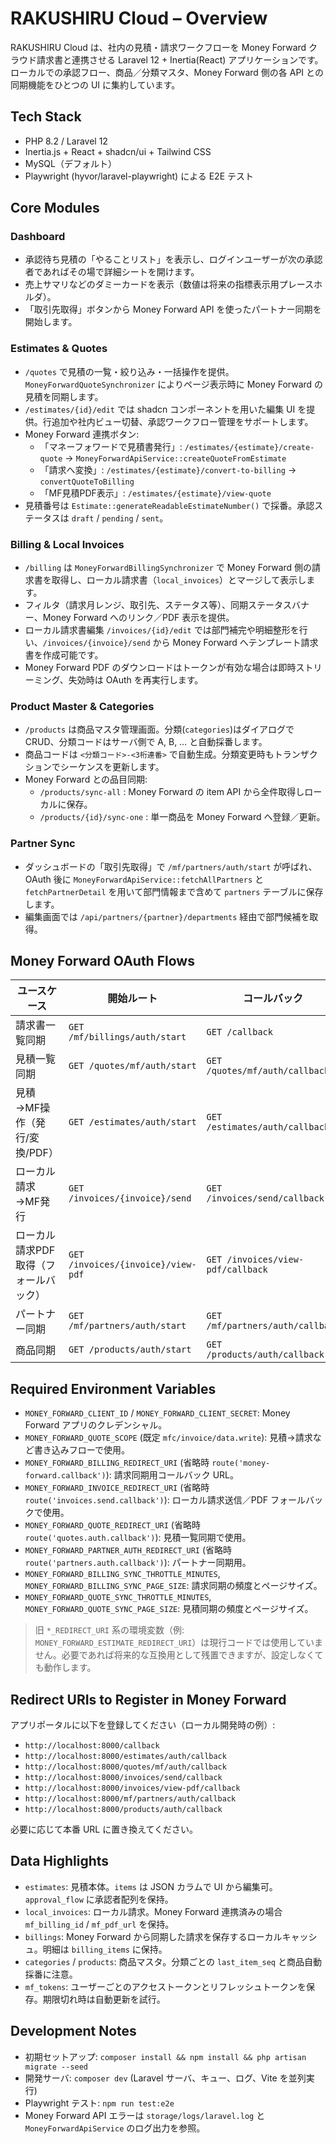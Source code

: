 # RAKUSHIRU Cloud – Overview

RAKUSHIRU Cloud は、社内の見積・請求ワークフローを Money Forward クラウド請求書と連携させる Laravel 12 + Inertia(React) アプリケーションです。  
ローカルでの承認フロー、商品／分類マスタ、Money Forward 側の各 API との同期機能をひとつの UI に集約しています。

## Tech Stack
- PHP 8.2 / Laravel 12
- Inertia.js + React + shadcn/ui + Tailwind CSS
- MySQL（デフォルト）
- Playwright (hyvor/laravel-playwright) による E2E テスト

## Core Modules
### Dashboard
- 承認待ち見積の「やることリスト」を表示し、ログインユーザーが次の承認者であればその場で詳細シートを開けます。
- 売上サマリなどのダミーカードを表示（数値は将来の指標表示用プレースホルダ）。
- 「取引先取得」ボタンから Money Forward API を使ったパートナー同期を開始します。

### Estimates & Quotes
- `/quotes` で見積の一覧・絞り込み・一括操作を提供。`MoneyForwardQuoteSynchronizer` によりページ表示時に Money Forward の見積を同期します。
- `/estimates/{id}/edit` では shadcn コンポーネントを用いた編集 UI を提供。行追加や社内ビュー切替、承認ワークフロー管理をサポートします。
- Money Forward 連携ボタン:
  - 「マネーフォワードで見積書発行」: `/estimates/{estimate}/create-quote` → `MoneyForwardApiService::createQuoteFromEstimate`
  - 「請求へ変換」: `/estimates/{estimate}/convert-to-billing` → `convertQuoteToBilling`
  - 「MF見積PDF表示」: `/estimates/{estimate}/view-quote`
- 見積番号は `Estimate::generateReadableEstimateNumber()` で採番。承認ステータスは `draft` / `pending` / `sent`。

### Billing & Local Invoices
- `/billing` は `MoneyForwardBillingSynchronizer` で Money Forward 側の請求書を取得し、ローカル請求書（`local_invoices`）とマージして表示します。
- フィルタ（請求月レンジ、取引先、ステータス等）、同期ステータスバナー、Money Forward へのリンク／PDF 表示を提供。
- ローカル請求書編集 `/invoices/{id}/edit` では部門補完や明細整形を行い、`/invoices/{invoice}/send` から Money Forward へテンプレート請求書を作成可能です。
- Money Forward PDF のダウンロードはトークンが有効な場合は即時ストリーミング、失効時は OAuth を再実行します。

### Product Master & Categories
- `/products` は商品マスタ管理画面。分類(`categories`)はダイアログで CRUD、分類コードはサーバ側で A, B, … と自動採番します。
- 商品コードは `<分類コード>-<3桁連番>` で自動生成。分類変更時もトランザクションでシーケンスを更新します。
- Money Forward との品目同期:
  - `/products/sync-all` : Money Forward の item API から全件取得しローカルに保存。
  - `/products/{id}/sync-one` : 単一商品を Money Forward へ登録／更新。

### Partner Sync
- ダッシュボードの「取引先取得」で `/mf/partners/auth/start` が呼ばれ、OAuth 後に `MoneyForwardApiService::fetchAllPartners` と `fetchPartnerDetail` を用いて部門情報まで含めて `partners` テーブルに保存します。
- 編集画面では `/api/partners/{partner}/departments` 経由で部門候補を取得。

## Money Forward OAuth Flows
| ユースケース | 開始ルート | コールバック | スコープ |
| --- | --- | --- | --- |
| 請求書一覧同期 | `GET /mf/billings/auth/start` | `GET /callback` | `mfc/invoice/data.read` |
| 見積一覧同期 | `GET /quotes/mf/auth/start` | `GET /quotes/mf/auth/callback` | `mfc/invoice/data.read` |
| 見積→MF操作（発行/変換/PDF） | `GET /estimates/auth/start` | `GET /estimates/auth/callback` | 認証時のアクションに応じて `data.read` / `data.write` |
| ローカル請求→MF発行 | `GET /invoices/{invoice}/send` | `GET /invoices/send/callback` | `mfc/invoice/data.write` |
| ローカル請求PDF取得（フォールバック） | `GET /invoices/{invoice}/view-pdf` | `GET /invoices/view-pdf/callback` | `mfc/invoice/data.read` |
| パートナー同期 | `GET /mf/partners/auth/start` | `GET /mf/partners/auth/callback` | `mfc/invoice/data.read mfc/invoice/data.write` |
| 商品同期 | `GET /products/auth/start` | `GET /products/auth/callback` | `mfc/invoice/data.read mfc/invoice/data.write` |

## Required Environment Variables
- `MONEY_FORWARD_CLIENT_ID` / `MONEY_FORWARD_CLIENT_SECRET`: Money Forward アプリのクレデンシャル。
- `MONEY_FORWARD_QUOTE_SCOPE` (既定 `mfc/invoice/data.write`): 見積→請求など書き込みフローで使用。
- `MONEY_FORWARD_BILLING_REDIRECT_URI` (省略時 `route('money-forward.callback')`): 請求同期用コールバック URL。
- `MONEY_FORWARD_INVOICE_REDIRECT_URI` (省略時 `route('invoices.send.callback')`): ローカル請求送信／PDF フォールバックで使用。
- `MONEY_FORWARD_QUOTE_REDIRECT_URI` (省略時 `route('quotes.auth.callback')`): 見積一覧同期で使用。
- `MONEY_FORWARD_PARTNER_AUTH_REDIRECT_URI` (省略時 `route('partners.auth.callback')`): パートナー同期用。
- `MONEY_FORWARD_BILLING_SYNC_THROTTLE_MINUTES`, `MONEY_FORWARD_BILLING_SYNC_PAGE_SIZE`: 請求同期の頻度とページサイズ。
- `MONEY_FORWARD_QUOTE_SYNC_THROTTLE_MINUTES`, `MONEY_FORWARD_QUOTE_SYNC_PAGE_SIZE`: 見積同期の頻度とページサイズ。

> 旧 `*_REDIRECT_URI` 系の環境変数（例: `MONEY_FORWARD_ESTIMATE_REDIRECT_URI`）は現行コードでは使用していません。必要であれば将来的な互換用として残置できますが、設定しなくても動作します。

## Redirect URIs to Register in Money Forward
アプリポータルに以下を登録してください（ローカル開発時の例）:
- `http://localhost:8000/callback`
- `http://localhost:8000/estimates/auth/callback`
- `http://localhost:8000/quotes/mf/auth/callback`
- `http://localhost:8000/invoices/send/callback`
- `http://localhost:8000/invoices/view-pdf/callback`
- `http://localhost:8000/mf/partners/auth/callback`
- `http://localhost:8000/products/auth/callback`

必要に応じて本番 URL に置き換えてください。

## Data Highlights
- `estimates`: 見積本体。`items` は JSON カラムで UI から編集可。`approval_flow` に承認者配列を保持。
- `local_invoices`: ローカル請求。Money Forward 連携済みの場合 `mf_billing_id` / `mf_pdf_url` を保持。
- `billings`: Money Forward から同期した請求を保存するローカルキャッシュ。明細は `billing_items` に保持。
- `categories` / `products`: 商品マスタ。分類ごとの `last_item_seq` と商品自動採番に注意。
- `mf_tokens`: ユーザーごとのアクセストークンとリフレッシュトークンを保存。期限切れ時は自動更新を試行。

## Development Notes
- 初期セットアップ: `composer install && npm install && php artisan migrate --seed`
- 開発サーバ: `composer dev` (Laravel サーバ、キュー、ログ、Vite を並列実行)
- Playwright テスト: `npm run test:e2e`
- Money Forward API エラーは `storage/logs/laravel.log` と `MoneyForwardApiService` のログ出力を参照。
